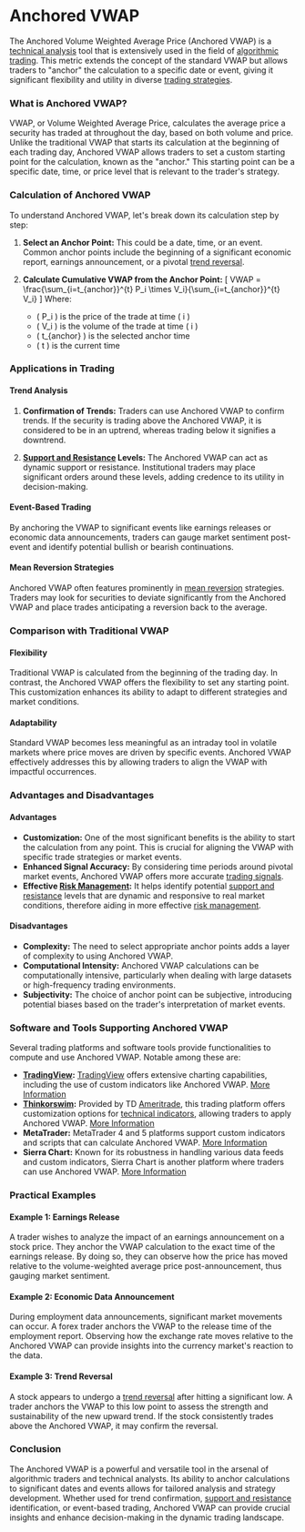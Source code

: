 # Anchored VWAP

The Anchored Volume Weighted Average Price (Anchored VWAP) is a [technical analysis](../t/technical_analysis.md) tool that is extensively used in the field of [algorithmic trading](../a/algorithmic_trading.md). This metric extends the concept of the standard VWAP but allows traders to "anchor" the calculation to a specific date or event, giving it significant flexibility and utility in diverse [trading strategies](../t/trading_strategies.md).

### What is Anchored VWAP?

VWAP, or Volume Weighted Average Price, calculates the average price a security has traded at throughout the day, based on both volume and price. Unlike the traditional VWAP that starts its calculation at the beginning of each trading day, Anchored VWAP allows traders to set a custom starting point for the calculation, known as the "anchor." This starting point can be a specific date, time, or price level that is relevant to the trader's strategy.

### Calculation of Anchored VWAP

To understand Anchored VWAP, let's break down its calculation step by step:

1. **Select an Anchor Point:** This could be a date, time, or an event. Common anchor points include the beginning of a significant economic report, earnings announcement, or a pivotal [trend reversal](../t/trend_reversal.md).

2. **Calculate Cumulative VWAP from the Anchor Point:** 
   \[
   VWAP = \frac{\sum_{i=t_{anchor}}^{t} P_i \times V_i}{\sum_{i=t_{anchor}}^{t} V_i}
   \]
   Where:
   - \( P_i \) is the price of the trade at time \( i \)
   - \( V_i \) is the volume of the trade at time \( i \)
   - \( t_{anchor} \) is the selected anchor time
   - \( t \) is the current time

### Applications in Trading

#### Trend Analysis

1. **Confirmation of Trends:** Traders can use Anchored VWAP to confirm trends. If the security is trading above the Anchored VWAP, it is considered to be in an uptrend, whereas trading below it signifies a downtrend.

2. **[Support and Resistance](../s/support_and_resistance.md) Levels:** The Anchored VWAP can act as dynamic support or resistance. Institutional traders may place significant orders around these levels, adding credence to its utility in decision-making.

#### Event-Based Trading

By anchoring the VWAP to significant events like earnings releases or economic data announcements, traders can gauge market sentiment post-event and identify potential bullish or bearish continuations.

#### Mean Reversion Strategies

Anchored VWAP often features prominently in [mean reversion](../m/mean_reversion.md) strategies. Traders may look for securities to deviate significantly from the Anchored VWAP and place trades anticipating a reversion back to the average.

### Comparison with Traditional VWAP

#### Flexibility

Traditional VWAP is calculated from the beginning of the trading day. In contrast, the Anchored VWAP offers the flexibility to set any starting point. This customization enhances its ability to adapt to different strategies and market conditions.

#### Adaptability

Standard VWAP becomes less meaningful as an intraday tool in volatile markets where price moves are driven by specific events. Anchored VWAP effectively addresses this by allowing traders to align the VWAP with impactful occurrences.

### Advantages and Disadvantages

#### Advantages

- **Customization:** One of the most significant benefits is the ability to start the calculation from any point. This is crucial for aligning the VWAP with specific trade strategies or market events.
- **Enhanced Signal Accuracy:** By considering time periods around pivotal market events, Anchored VWAP offers more accurate [trading signals](../t/trading_signals.md).
- **Effective [Risk Management](../r/risk_management.md):** It helps identify potential [support and resistance](../s/support_and_resistance.md) levels that are dynamic and responsive to real market conditions, therefore aiding in more effective [risk management](../r/risk_management.md).

#### Disadvantages

- **Complexity:** The need to select appropriate anchor points adds a layer of complexity to using Anchored VWAP.
- **Computational Intensity:** Anchored VWAP calculations can be computationally intensive, particularly when dealing with large datasets or high-frequency trading environments.
- **Subjectivity:** The choice of anchor point can be subjective, introducing potential biases based on the trader's interpretation of market events.

### Software and Tools Supporting Anchored VWAP

Several trading platforms and software tools provide functionalities to compute and use Anchored VWAP. Notable among these are:

- **[TradingView](../t/tradingview.md):** [TradingView](../t/tradingview.md) offers extensive charting capabilities, including the use of custom indicators like Anchored VWAP. [More Information](https://www.tradingview.com)
- **[Thinkorswim](../t/thinkorswim.md):** Provided by TD [Ameritrade](../a/ameritrade.md), this trading platform offers customization options for [technical indicators](../t/technical_indicators.md), allowing traders to apply Anchored VWAP. [More Information](https://www.tdameritrade.com/tools-and-platforms/thinkorswim.page)
- **MetaTrader:** MetaTrader 4 and 5 platforms support custom indicators and scripts that can calculate Anchored VWAP. [More Information](https://www.metatrader4.com)
- **Sierra Chart:** Known for its robustness in handling various data feeds and custom indicators, Sierra Chart is another platform where traders can use Anchored VWAP. [More Information](https://www.sierrachart.com)

### Practical Examples

#### Example 1: Earnings Release

A trader wishes to analyze the impact of an earnings announcement on a stock price. They anchor the VWAP calculation to the exact time of the earnings release. By doing so, they can observe how the price has moved relative to the volume-weighted average price post-announcement, thus gauging market sentiment.

#### Example 2: Economic Data Announcement

During employment data announcements, significant market movements can occur. A forex trader anchors the VWAP to the release time of the employment report. Observing how the exchange rate moves relative to the Anchored VWAP can provide insights into the currency market's reaction to the data.

#### Example 3: Trend Reversal

A stock appears to undergo a [trend reversal](../t/trend_reversal.md) after hitting a significant low. A trader anchors the VWAP to this low point to assess the strength and sustainability of the new upward trend. If the stock consistently trades above the Anchored VWAP, it may confirm the reversal.

### Conclusion

The Anchored VWAP is a powerful and versatile tool in the arsenal of algorithmic traders and technical analysts. Its ability to anchor calculations to significant dates and events allows for tailored analysis and strategy development. Whether used for trend confirmation, [support and resistance](../s/support_and_resistance.md) identification, or event-based trading, Anchored VWAP can provide crucial insights and enhance decision-making in the dynamic trading landscape.
